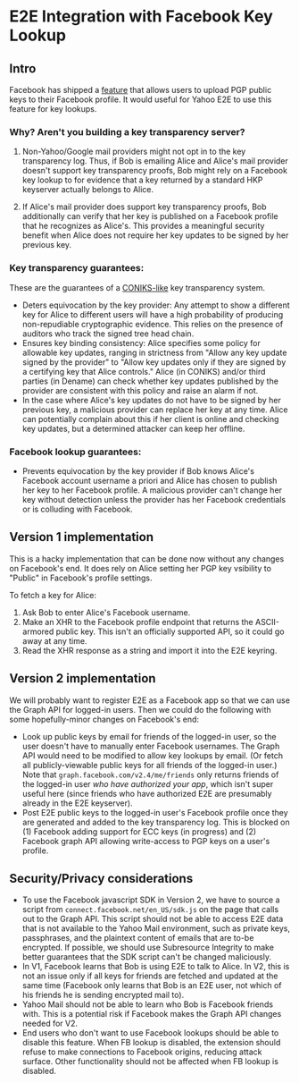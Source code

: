 # E2E Integration with Facebook Key Lookup

## Intro

Facebook has shipped a [feature](https://www.facebook.com/notes/protecting-the-graph/securing-email-communications-from-facebook/1611941762379302) that allows users to upload PGP public keys to their Facebook profile. It would useful for Yahoo E2E to use this feature for key lookups.

### Why? Aren't you building a key transparency server?

1. Non-Yahoo/Google mail providers might not opt in to the key transparency log. Thus, if Bob is emailing Alice and Alice's mail provider doesn't support key transparency proofs, Bob might rely on a Facebook key lookup to for evidence that a key returned by a standard HKP keyserver actually belongs to Alice.

2. If Alice's mail provider does support key transparency proofs, Bob additionally can verify that her key is published on a Facebook profile that he recognizes as Alice's. This provides a meaningful security benefit when Alice does not require her key updates to be signed by her previous key.

### Key transparency guarantees:

These are the guarantees of a [CONIKS-like](http://coniks.org) key transparency
system.

* Deters equivocation by the key provider: Any attempt to show a different key
for Alice to different users will have a high probability of producing
non-repudiable cryptographic evidence. This relies on the presence of auditors
who track the signed tree head chain.
* Ensures key binding consistency: Alice specifies some policy for allowable key
updates, ranging in strictness from "Allow any key update signed by the
provider" to "Allow key updates only if they are signed by a certifying key
that Alice controls." Alice (in CONIKS) and/or third parties (in Dename) can
check whether key updates published by the provider are consistent with this
policy and raise an alarm if not.
* In the case where Alice's key updates do not have to be signed by her
previous key, a malicious provider can replace her
key at any time. Alice can potentially complain about this if her client is
online and checking key updates, but a determined attacker can keep her
offline.

### Facebook lookup guarantees:

* Prevents equivocation by the key provider if Bob knows Alice's Facebook
account username a priori and Alice has chosen to publish her key to her
Facebook profile. A malicious provider can't change her key without detection unless the provider has her Facebook
credentials or is colluding with Facebook.

## Version 1 implementation

This is a hacky implementation that can be done now without any changes on
Facebook's end. It does rely on Alice setting her PGP key vsibility to "Public"
in Facebook's profile settings.

To fetch a key for Alice:

1. Ask Bob to enter Alice's Facebook username.
2. Make an XHR to the Facebook profile endpoint that returns the ASCII-armored public key. This isn't an officially supported API, so it could go away at any time.
3. Read the XHR response as a string and import it into the E2E keyring.

## Version 2 implementation

We will probably want to register E2E as a Facebook app so that
we can use the Graph API for logged-in users. Then we could do the following with some
hopefully-minor changes on Facebook's end:

* Look up public keys by email for friends of the logged-in user, so the user
  doesn't have to manually enter Facebook usernames. The Graph API would need
  to be modified to allow key lookups by email. (Or fetch all publicly-viewable
  public keys for all friends of the logged-in user.) Note that `graph.facebook.com/v2.4/me/friends` only returns friends of the logged-in user *who have authorized your app*, which isn't super useful here (since friends who have authorized E2E are presumably already in the E2E keyserver).
* Post E2E public keys to the logged-in user's Facebook profile once they are generated
  and added to the key transparency log. This is blocked on (1) Facebook adding
  support for ECC keys (in progress) and (2) Facebook graph API allowing
  write-access to PGP keys on a user's profile.

## Security/Privacy considerations
* To use the Facebook javascript SDK in Version 2, we have to source a script from
`connect.facebook.net/en_US/sdk.js` on the page that calls out to the Graph
API. This script should not be able to access E2E data that is not available to the Yahoo Mail environment, such as private keys, passphrases, and the plaintext content of emails that are to-be encrypted. If possible, we should use Subresource Integrity to make better guarantees that the SDK script can't be changed maliciously.
* In V1, Facebook learns that Bob is using E2E to talk to Alice. In V2, this is
  not an issue only if all keys for friends are fetched and updated at the same
  time (Facebook only learns that Bob is an E2E user, not which of his friends
  he is sending encrypted mail to).
* Yahoo Mail should not be able to learn who Bob is Facebook friends with. This
 is a potential risk if Facebook makes the Graph API changes needed for V2.
* End users who don't want to use Facebook lookups should be able to disable
  this feature. When FB lookup is disabled, the extension should refuse to make
  connections to Facebook origins, reducing attack surface. Other functionality
  should not be affected when FB lookup is disabled.
